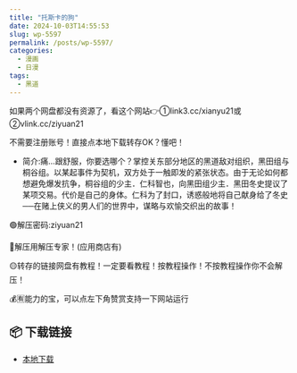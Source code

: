 ```yaml
---
title: "托斯卡的狗"
date: 2024-10-03T14:55:53
slug: wp-5597
permalink: /posts/wp-5597/
categories:
  - 漫画
  - 日漫
tags:
  - 黑道
---
```


如果两个网盘都没有资源了，看这个网站👉①link3.cc/xianyu21或②vlink.cc/ziyuan21

不需要注册账号！直接点本地下载转存OK？懂吧！

*   简介:痛…跟舒服，你要选哪个？掌控关东部分地区的黑道敌对组织，黑田组与桐谷组。以某起事件为契机，双方处于一触即发的紧张状态。由于无论如何都想避免爆发抗争，桐谷组的少主．仁科智也，向黑田组少主．黑田冬史提议了某项交易。代价是自己的身体。仁科为了封口，诱惑般地将自己献身给了冬史──在赌上侠义的男人们的世界中，谋略与欢愉交织出的故事！

🟢解压密码:ziyuan21

🔵解压用解压专家！(应用商店有)

🟡转存的链接网盘有教程！一定要看教程！按教程操作！不按教程操作你不会解压！

💰🈶能力的宝，可以点左下角赞赏支持一下网站运行

## 📦 下载链接
- [本地下载](https://blziyuan21.com/pay-download/5597?key=cfd49d8ba0&down_id=0)

